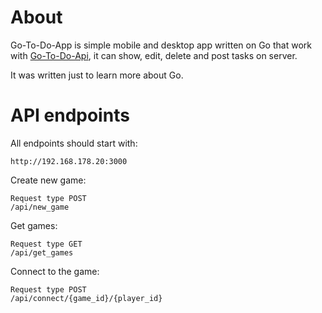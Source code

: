 # About

Go-To-Do-App is simple mobile and desktop app written on Go that work with [Go-To-Do-Api](https://github.com/GAMch1k/go-to-do-api), it can show, edit, delete and post tasks on server.

It was written just to learn more about Go.


# API endpoints

All endpoints should start with:

    http://192.168.178.20:3000


Create new game: 

    Request type POST
    /api/new_game

Get games:

    Request type GET
    /api/get_games

Connect to the game:

    Request type POST
    /api/connect/{game_id}/{player_id}